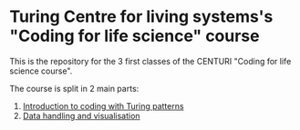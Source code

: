# Turing Centre for living systems's "Coding for life science" course

This is the repository for the 3 first classes of the CENTURI "Coding for life science course".

The course is split in 2 main parts:
1. [Introduction to coding with Turing patterns](Introduction-to-Python/)
2. [Data handling and visualisation](Data-handling-and-visu/)
